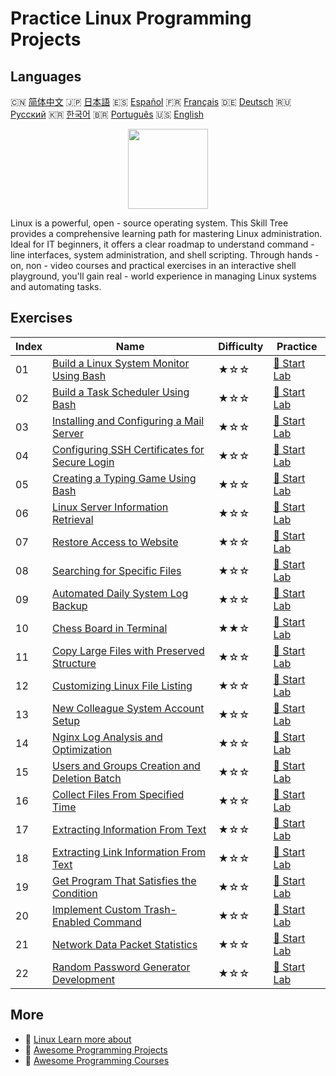 # Practice Linux Programming Projects

## Languages

🇨🇳 [简体中文](README_zh.md) 🇯🇵 [日本語](README_ja.md) 🇪🇸 [Español](README_es.md) 🇫🇷 [Français](README_fr.md) 🇩🇪 [Deutsch](README_de.md) 🇷🇺 [Русский](README_ru.md) 🇰🇷 [한국어](README_ko.md) 🇧🇷 [Português](README_pt.md) 🇺🇸 [English](README.md) 

<div align="center">
<img width="128px" src="https://file.labex.io/path/k5LXo5b82pJm.png">
</div>

Linux is a powerful, open - source operating system. This Skill Tree provides a comprehensive learning path for mastering Linux administration. Ideal for IT beginners, it offers a clear roadmap to understand command - line interfaces, system administration, and shell scripting. Through hands - on, non - video courses and practical exercises in an interactive shell playground, you'll gain real - world experience in managing Linux systems and automating tasks.

## Exercises

|   Index | Name                                                                                                                               | Difficulty   | Practice                                                                                           |
|---------|------------------------------------------------------------------------------------------------------------------------------------|--------------|----------------------------------------------------------------------------------------------------|
|      01 | [Build a Linux System Monitor Using Bash](https://labex.io/en/courses/project-build-a-linux-system-monitor-using-bash)             | ★☆☆          | [🚀 Start Lab](https://labex.io/en/courses/project-build-a-linux-system-monitor-using-bash)        |
|      02 | [Build a Task Scheduler Using Bash](https://labex.io/en/courses/project-build-a-task-scheduler-using-bash)                         | ★☆☆          | [🚀 Start Lab](https://labex.io/en/courses/project-build-a-task-scheduler-using-bash)              |
|      03 | [Installing and Configuring a Mail Server](https://labex.io/en/courses/project-installing-and-configuring-a-mail-server)           | ★☆☆          | [🚀 Start Lab](https://labex.io/en/courses/project-installing-and-configuring-a-mail-server)       |
|      04 | [Configuring SSH Certificates for Secure Login](https://labex.io/en/courses/project-certificate-configuration)                     | ★☆☆          | [🚀 Start Lab](https://labex.io/en/courses/project-certificate-configuration)                      |
|      05 | [Creating a Typing Game Using Bash](https://labex.io/en/courses/project-creating-a-typing-game-using-bash)                         | ★☆☆          | [🚀 Start Lab](https://labex.io/en/courses/project-creating-a-typing-game-using-bash)              |
|      06 | [Linux Server Information Retrieval](https://labex.io/en/courses/project-get-system-information)                                   | ★☆☆          | [🚀 Start Lab](https://labex.io/en/courses/project-get-system-information)                         |
|      07 | [Restore Access to Website](https://labex.io/en/courses/project-restore-access-to-website)                                         | ★☆☆          | [🚀 Start Lab](https://labex.io/en/courses/project-restore-access-to-website)                      |
|      08 | [Searching for Specific Files](https://labex.io/en/courses/project-searching-for-specific-files)                                   | ★☆☆          | [🚀 Start Lab](https://labex.io/en/courses/project-searching-for-specific-files)                   |
|      09 | [Automated Daily System Log Backup](https://labex.io/en/courses/project-log-backup)                                                | ★☆☆          | [🚀 Start Lab](https://labex.io/en/courses/project-log-backup)                                     |
|      10 | [Chess Board in Terminal](https://labex.io/en/courses/project-chess-board-in-terminal)                                             | ★★☆          | [🚀 Start Lab](https://labex.io/en/courses/project-chess-board-in-terminal)                        |
|      11 | [Copy Large Files with Preserved Structure](https://labex.io/en/courses/project-copy-specified-files)                              | ★☆☆          | [🚀 Start Lab](https://labex.io/en/courses/project-copy-specified-files)                           |
|      12 | [Customizing Linux File Listing](https://labex.io/en/courses/project-directory-size)                                               | ★☆☆          | [🚀 Start Lab](https://labex.io/en/courses/project-directory-size)                                 |
|      13 | [New Colleague System Account Setup](https://labex.io/en/courses/project-new-colleague-system-account-setup)                       | ★☆☆          | [🚀 Start Lab](https://labex.io/en/courses/project-new-colleague-system-account-setup)             |
|      14 | [Nginx Log Analysis and Optimization](https://labex.io/en/courses/project-log-analysis)                                            | ★☆☆          | [🚀 Start Lab](https://labex.io/en/courses/project-log-analysis)                                   |
|      15 | [Users and Groups Creation and Deletion Batch](https://labex.io/en/courses/project-bulk-creation-and-deletion-of-users-and-groups) | ★☆☆          | [🚀 Start Lab](https://labex.io/en/courses/project-bulk-creation-and-deletion-of-users-and-groups) |
|      16 | [Collect Files From Specified Time](https://labex.io/en/courses/project-collect-files-from-specified-time)                         | ★☆☆          | [🚀 Start Lab](https://labex.io/en/courses/project-collect-files-from-specified-time)              |
|      17 | [Extracting Information From Text](https://labex.io/en/courses/project-extracting-information-from-text)                           | ★☆☆          | [🚀 Start Lab](https://labex.io/en/courses/project-extracting-information-from-text)               |
|      18 | [Extracting Link Information From Text](https://labex.io/en/courses/project-extracting-link-information-from-text)                 | ★☆☆          | [🚀 Start Lab](https://labex.io/en/courses/project-extracting-link-information-from-text)          |
|      19 | [Get Program That Satisfies the Condition](https://labex.io/en/courses/project-get-program-that-satisfies-the-condition)           | ★☆☆          | [🚀 Start Lab](https://labex.io/en/courses/project-get-program-that-satisfies-the-condition)       |
|      20 | [Implement Custom Trash-Enabled Command](https://labex.io/en/courses/project-avoid-accidental-deletion)                            | ★☆☆          | [🚀 Start Lab](https://labex.io/en/courses/project-avoid-accidental-deletion)                      |
|      21 | [Network Data Packet Statistics](https://labex.io/en/courses/project-network-data-packet-statistics)                               | ★☆☆          | [🚀 Start Lab](https://labex.io/en/courses/project-network-data-packet-statistics)                 |
|      22 | [Random Password Generator Development](https://labex.io/en/courses/project-password-generator)                                    | ★☆☆          | [🚀 Start Lab](https://labex.io/en/courses/project-password-generator)                             |

## More

- 🔗 [Linux Learn more about](https://labex.io/en/skilltrees/linux)
- 🔗 [Awesome Programming Projects](https://github.com/labex-labs/awesome-programming-projects)
- 🔗 [Awesome Programming Courses](https://github.com/labex-labs/awesome-programming-courses)

